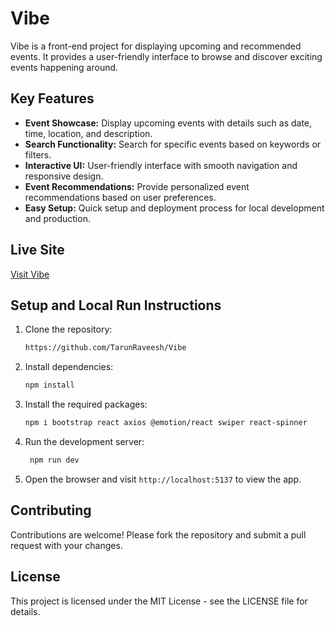 # Vibe

Vibe is a front-end project for displaying upcoming and recommended events. It provides a user-friendly interface to browse and discover exciting events happening around.

## Key Features

- **Event Showcase:** Display upcoming events with details such as date, time, location, and description.
- **Search Functionality:** Search for specific events based on keywords or filters.
- **Interactive UI:** User-friendly interface with smooth navigation and responsive design.
- **Event Recommendations:** Provide personalized event recommendations based on user preferences.
- **Easy Setup:** Quick setup and deployment process for local development and production.

## Live Site

[Visit Vibe](https://your-live-site-url.com)

## Setup and Local Run Instructions

1. Clone the repository:

   ```bash
   https://github.com/TarunRaveesh/Vibe
   ```

2. Install dependencies:

   ```bash
   npm install
   ```
3. Install the required packages:

   ```bash
   npm i bootstrap react axios @emotion/react swiper react-spinner
   ```
3. Run the development server:

   ```bash
    npm run dev
   ```

5. Open the browser and visit `http://localhost:5137` to view the app.

## Contributing

Contributions are welcome! Please fork the repository and submit a pull request with your changes.

## License

This project is licensed under the MIT License - see the LICENSE file for details.

